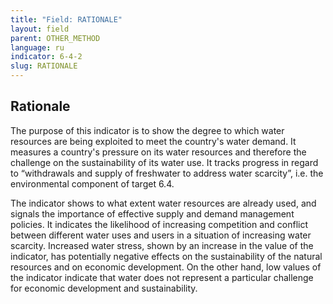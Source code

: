 ```yaml
---
title: "Field: RATIONALE"
layout: field
parent: OTHER_METHOD
language: ru
indicator: 6-4-2
slug: RATIONALE
---
```

## Rationale

The purpose of this indicator is to show the degree to which water resources are being exploited to meet the country's water demand. It measures a country's pressure on its water resources and therefore the challenge on the sustainability of its water use. It tracks progress in regard to “withdrawals and supply of freshwater to address water scarcity”, i.e. the environmental component of target 6.4.

The indicator shows to what extent water resources are already used, and signals the importance of effective supply and demand management policies. It indicates the likelihood of increasing competition and conflict between different water uses and users in a situation of increasing water scarcity. Increased water stress, shown by an increase in the value of the indicator, has potentially negative effects on the sustainability of the natural resources and on economic development. On the other hand, low values of the indicator indicate that water does not represent a particular challenge for economic development and sustainability.